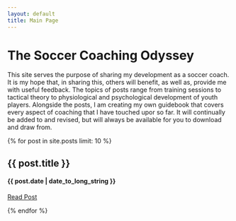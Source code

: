 ```yaml
---
layout: default
title: Main Page
---
```

The Soccer Coaching Odyssey
==========================

This site serves the purpose of sharing my development as a soccer coach. It is my hope that, in sharing this, others will benefit, as well as, provide me with useful feedback. The topics of posts range from training sessions to tactical theory to physiological and psychological development of youth players. Alongside the posts, I am creating my own guidebook that covers every aspect of coaching that I have touched upor so far. It will continually be added to and revised, but will always be available for you to download and draw from.

{% for post in site.posts limit: 10 %}
<div class="row">
    <div class="col-md-12">
        <h2>{{ post.title }}</h2>
        <h4>{{ post.date | date_to_long_string }}</h4>
        <p>
            <a href="{{ post.url }}">Read Post</a>
        </p>
    </div>
</div>
{% endfor %}
